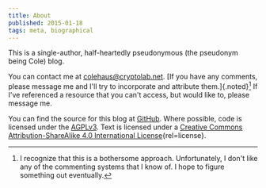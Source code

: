 ```yaml
---
title: About
published: 2015-01-18
tags: meta, biographical
---
```


This is a single-author, half-heartedly pseudonymous (the pseudonym being Cole)
blog.

<!--more-->

You can contact me at [colehaus@cryptolab.net](mailto:colehaus@cryptolab.net).
[If you have any comments, please message me and I'll
try to incorporate and attribute them.]{.noted}[^comment] If I've
referenced a resource that you can't access, but would like to, please message
me.

You can find the source for this blog at
[GitHub](https://github.com/colehaus/ColEx). Where possible, code is licensed
under the [AGPLv3](https://www.gnu.org/licenses/agpl-3.0.html). Text is licensed
under a [Creative Commons Attribution-ShareAlike 4.0 International License](http://creativecommons.org/licenses/by-sa/4.0/){rel=license}.

[^comment]: I recognize that this is a bothersome approach. Unfortunately, I
don't like any of the commenting systems that I know of. I hope to figure
something out eventually.
